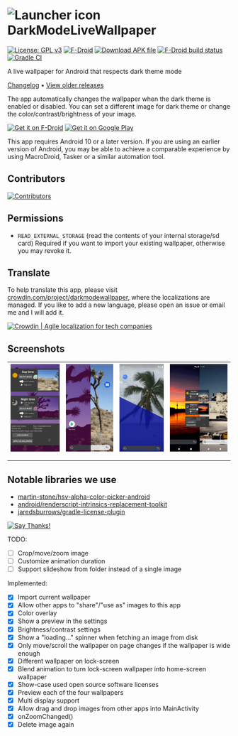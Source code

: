 # <img src="https://raw.githubusercontent.com/cvzi/darkmodewallpaper/main/app/src/main/ic_launcher-playstore.png" alt="Launcher icon" height="48"> DarkModeLiveWallpaper


[![License: GPL v3](https://img.shields.io/badge/License-GPL%20v3%20or%20later-a32d2a?style=for-the-badge&logo=GNU)](https://www.gnu.org/licenses/gpl-3.0)
[![F-Droid](https://img.shields.io/f-droid/v/com.github.cvzi.darkmodewallpaper.svg?style=for-the-badge&logo=f-droid)](https://f-droid.org/packages/com.github.cvzi.darkmodewallpaper/)
[![Download APK file](https://img.shields.io/github/release/cvzi/darkmodewallpaper.svg?style=for-the-badge&label=Download%20apk&logo=android&color=3d8)](https://github.com/cvzi/darkmodewallpaper/releases/latest)
[![F-Droid build status](https://img.shields.io/endpoint?logo=textpattern&logoColor=blue&style=for-the-badge&url=https%3A%2F%2Ff-droid-build.cuzi.workers.dev%2Fcom.github.cvzi.darkmodewallpaper)](https://monitor.f-droid.org/)
[![Gradle CI](https://img.shields.io/github/workflow/status/cvzi/darkmodewallpaper/gradleCI?&logo=github&style=for-the-badge)](https://github.com/cvzi/darkmodewallpaper/actions/workflows/gradleCI.yml)

A live wallpaper for Android that respects dark theme mode

[Changelog](CHANGELOG.md) • [View older releases](https://keybase.pub/cuzi/DarkModeWallpaper_bin/)

The app automatically changes the wallpaper when the dark theme is enabled or disabled.
You can set a different image for dark theme or change the color/contrast/brightness of
your image.

[<img src="https://fdroid.gitlab.io/artwork/badge/get-it-on.png"
     alt="Get it on F-Droid"
     height="80">](https://f-droid.org/packages/com.github.cvzi.darkmodewallpaper/)
[<img src="https://play.google.com/intl/en_us/badges/images/generic/en-play-badge.png"
     alt="Get it on Google Play"
     height="80">](https://play.google.com/store/apps/details?id=com.github.cvzi.darkmodewallpaper)

This app requires Android 10 or a later version. If you are using an earlier version of Android, you may be able to
achieve a comparable experience by using MacroDroid, Tasker or a similar automation tool.

## Contributors

[![Contributors](https://contrib.rocks/image?repo=cvzi/darkmodewallpaper)](https://github.com/cvzi/darkmodewallpaper/graphs/contributors)

## Permissions

* `READ_EXTERNAL_STORAGE` (read the contents of your internal storage/sd card)
    Required if you want to import your existing wallpaper, otherwise you may revoke it.

## Translate

To help translate this app, please visit [crowdin.com/project/darkmodewallpaper](https://crwd.in/darkmodewallpaper?utm_source=badge&utm_medium=referral&utm_campaign=badge-add-on), where the localizations are managed. If you like to add a new language, please open an issue or email me and I will add it.

[<image src="https://badges.crowdin.net/badge/dark/crowdin-on-light.png"
     alt="Crowdin | Agile localization for tech companies"
     height="40">](https://crwd.in/darkmodewallpaper?utm_source=badge&utm_medium=referral&utm_campaign=badge-add-on)

## Screenshots

| <img src="/fastlane/metadata/android/en-US/images/phoneScreenshots/1_en-US.png" alt="Screenshot-1" /> | <img src="/fastlane/metadata/android/en-US/images/phoneScreenshots/2_en-US.png" alt="Screenshot-2"/> | <img src="/fastlane/metadata/android/en-US/images/phoneScreenshots/3_en-US.png" alt="Screenshot-3"/> | <img src="/fastlane/metadata/android/en-US/images/phoneScreenshots/4_en-US.png" alt="Screenshot-4" /> |
| --- | ---- | ---- | --- |

----------------

## Notable libraries we use

* [martin-stone/hsv-alpha-color-picker-android](https://github.com/martin-stone/hsv-alpha-color-picker-android)
* [android/renderscript-intrinsics-replacement-toolkit](https://github.com/android/renderscript-intrinsics-replacement-toolkit)
* [jaredsburrows/gradle-license-plugin](https://github.com/jaredsburrows/gradle-license-plugin)


[![Say Thanks!](https://img.shields.io/badge/say-thanks-ff69b4.svg?style=for-the-badge)](https://saythanks.io/to/cvzi)



TODO:

* [ ] Crop/move/zoom image
* [ ] Customize animation duration
* [ ] Support slideshow from folder instead of a single image

Implemented:

* [x] Import current wallpaper
* [x] Allow other apps to "share"/"use as" images to this app
* [x] Color overlay
* [x] Show a preview in the settings
* [x] Brightness/contrast settings
* [x] Show a "loading..." spinner when fetching an image from disk
* [x] Only move/scroll the wallpaper on page changes if the wallpaper is wide enough
* [x] Different wallpaper on lock-screen
* [x] Blend animation to turn lock-screen wallpaper into home-screen wallpaper
* [x] Show-case used open source software licenses
* [x] Preview each of the four wallpapers
* [x] Multi display support
* [x] Allow drag and drop images from other apps into MainActivity
* [x] onZoomChanged()
* [x] Delete image again
